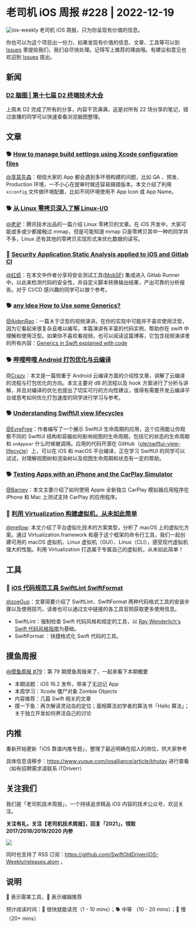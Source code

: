# 老司机 iOS 周报 #228 | 2022-12-19

![ios-weekly](https://github.com/SwiftOldDriver/iOS-Weekly/blob/master/assets/ios-weekly.png?raw=true)
老司机 iOS 周报，只为你呈现有价值的信息。

你也可以为这个项目出一份力，如果发现有价值的信息、文章、工具等可以到 [Issues](https://github.com/SwiftOldDriver/iOS-Weekly/issues) 里提给我们，我们会尽快处理。记得写上推荐的理由哦。有建议和意见也欢迎到 [Issues](https://github.com/SwiftOldDriver/iOS-Weekly/issues) 提出。

## 新闻

### [D2 脑图 | 第十七届 D2 终端技术大会](https://www.yuque.com/d2conference/17thd2map)

上周末 D2 完成了所有的分享，内容干货满满，这是对所有 22 场分享的笔记，错过直播的同学可以快速查看浏览脑图整理。

## 文章

### 🐕 [How to manage build settings using Xcode configuration files](https://www.danijelavrzan.com/posts/2022/11/xcode-configuration/)

[@享耳先森](https://github.com/iblacksun)：相信大家的 App 都会遇到多环境构建的问题，比如 QA 、预发、Production 环境，一不小心在提审时候还容易搞错版本。本文介绍了利用 `xcconfig` 文件做环境配置，比如不同环境使用不 App Icon 或 App Name。

### 🐕 [从 Linux 零拷贝深入了解 Linux-I/O](https://mp.weixin.qq.com/s/j1KjR5bRQV6oGrU5tsyHgg)

[@老驴](https://weibo.com/u/6090610445)：腾讯技术出品的一篇介绍 Linux 零拷贝的文章。在 iOS 开发中，大家可能或多或少都接触过 mmap，但是可能知道 mmap 只是零拷贝其中一种的同学并不多，Linux 还有其他的零拷贝实现形式来优化数据的读写。

### 🐎 [Security Application Static Analysis applied to iOS and Gitlab CI](https://benoitpasquier.com/2022/07/security-application-static-analysis-applied-to-ios-and-gitlab-ci/)

[@红纸](https://github.com/nianran)：在本文中作者分享将安全测试工具([MobSF](https://github.com/MobSF/Mobile-Security-Framework-MobSF)) 集成进入 Gitlab Runner 中，以此来检测代码的安全性，并自定义脚本转换输出结果，产出可靠的分析报告。对于 CI/CD 感兴趣的同学可以做个参考。

### 🐕 [any Idea How to Use some Generics?](https://async.techconnection.io/talks/frenchkit-2022/antoine-van-der-lee-any-idea-how-to-use-some-generics/)

[@AidenRao](https://weibo.com/AidenRao)：一篇关于泛型的视频演讲。在你的实现中可能并不喜欢使用泛型，因为它看起来很复杂且难以编写。本篇演讲有丰富的代码实例，帮助你在 swift 中理解和使用泛型。如果你不喜欢看视频，也可以阅读这篇博客，它包含视频演讲里的所有内容：[Generics in Swift explained with code](https://www.avanderlee.com/swift/generics-constraints/)

### 🐕 [哔哩哔哩 Android 打包优化与云编译](https://mp.weixin.qq.com/s/xls_AL9IyR3580zz8CfCOA)

[@Crazy](https://github.com/jiyan135960)：本文是一篇侧重于 Android 云编译方面的介绍性文章，讲解了云编译的流程与打包优化的方向。本文主要对 d8 的流程以及 hook 方案进行了分析与讲解，并且对编译的优化也提出了切实可行的方向性建议，值得有需要开发云编译平台或思考如何优化打包速度的同学进行学习与参考。

### 🐕 [Understanding SwiftUI view lifecycles](https://oleb.net/2022/swiftui-view-lifecycle/)

[@EyreFree](https://github.com/EyreFree)：作者编写了一个展示 SwiftUI 生命周期的应用，这个应用能让你观察不同的 SwiftUI 结构和容器如何影响视图的生命周期，包括它的状态的生命周期和 `onAppear` 什么时候被调用。应用的代码开源在 GitHub（[ole/swiftui-view-lifecycle](https://github.com/ole/swiftui-view-lifecycle)）上，可以在 iOS 和 macOS 平台编译，正在学习 SwiftUI 的同学可以试试，对理解视图树和渲染树以及视图生命周期和状态有一定的帮助。

### 🐕 [Testing Apps with an iPhone and the CarPlay Simulator](https://www.createwithswift.com/testing-apps-with-an-iphone-and-the-carplay-simulator/)

[@Barney](https://github.com/BarneyZhaoooo)：本文主要介绍了如何使用 Apple 全新独立 CarPlay 模拟器应用程序在 iPhone 和 Mac 上测试支持 CarPlay 的应用程序。

### 🐢 [利用 Virtualization 构建虚拟机，从未如此简单](https://mp.weixin.qq.com/s/t7WNfN4snPM70Q91rc-ScQ)

[@mellow](https://github.com/midmirror): 本文介绍了平台虚拟化技术的方案类型，分析了 macOS 上的虚拟化方案。通过  Virtualization.framework 和基于这个框架的命令行工具，我们一起创建可用的 macOS 虚拟机、Linux 虚拟机（GUI）、Linux（CLI），感受现代虚拟机强大的性能。利用 Virtualization 打造属于专属自己的虚拟机，从未如此简单！

## 工具

### 🐎 [iOS 代码规范工具 SwiftLint SwiftFormat](https://juejin.cn/post/7171725810544738317)

[@zoeGuo](https://github.com/zoeGuo)：文章简要介绍了 SwiftLint、SwiftFormat 两种代码格式工具的安装步骤以及使用技巧，读者也可以通过文中链接的各工具官网获取更多使用信息。

- SwiftLint：强制检查 Swift 代码风格和规定的工具，以 [Ray Wenderlich's Swift 代码风格指南](https://github.com/kodecocodes/swift-style-guide)为基础。
- SwiftFormat ：快捷格式化 Swift 代码的工具。

## 摸鱼周报

[@摸鱼周报 #79](https://mp.weixin.qq.com/s/HdEhmXt60853tzM6xiVUwA)：第 79 期摸鱼周报来了，一起来看下本期概要

- 本期话题：iOS 16.2 发布，带来了无边记 App
- 本周学习：Xcode 僵尸对象 Zombie Objects
- 内容推荐：几篇 Swift 相关的文章
- 摸一下鱼：再次解读灵动岛的定位；面相算法初学者的算法书「Hello 算法」；关于独立开发如何养活自己的讨论

## 内推

重新开始更新「iOS 靠谱内推专题」，整理了最近明确在招人的岗位，供大家参考

具体信息请移步：<https://www.yuque.com/iosalliance/article/bhutav> 进行查看（如有招聘需求请联系 iTDriverr）

## 关注我们

我们是「老司机技术周报」，一个持续追求精品 iOS 内容的技术公众号，欢迎关注。

**关注有礼，关注【老司机技术周报】，回复「2021」，领取 2017/2018/2019/2020 内参**

![](https://github.com/SwiftOldDriver/iOS-Weekly/blob/master/assets/qrcode_for_wechat.jpg?raw=true)

同时也支持了 RSS 订阅：<https://github.com/SwiftOldDriver/iOS-Weekly/releases.atom> 。

## 说明

🚧 表示需某工具，🌟 表示编辑推荐

预计阅读时间：🐎 很快就能读完（1 - 10 mins）；🐕 中等 （10 - 20 mins）；🐢 慢（20+ mins）
